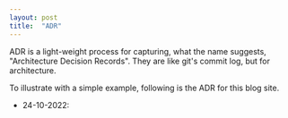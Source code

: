 ```yaml
---
layout: post
title:  "ADR"
---
```

ADR is a light-weight process for
capturing, what the name suggests, "Architecture Decision Records".
They are like git's commit log, but for architecture.

To illustrate with a simple example, following is the ADR for this blog site.

- 24-10-2022: 